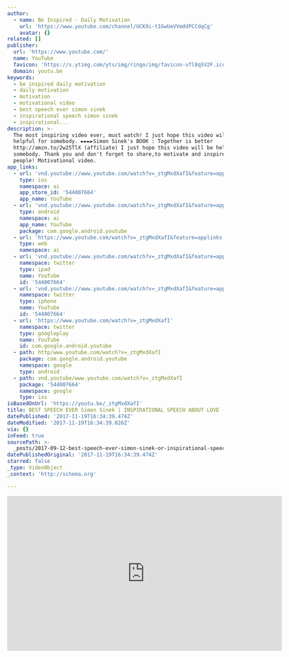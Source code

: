 ```yaml
---
author:
  - name: Be Inspired - Daily Motivation
    url: 'https://www.youtube.com/channel/UCK9i-t1GwUeVVmddPCCdqCg'
    avatar: {}
related: []
publisher:
  url: 'https://www.youtube.com/'
  name: YouTube
  favicon: 'https://s.ytimg.com/yts/img/ringo/img/favicon-vfl8qSV2F.ico'
  domain: youtu.be
keywords:
  - be inspired daily motivation
  - daily motivation
  - motivation
  - motivational video
  - best speech ever simon sinek
  - inspirational speech simon sinek
  - inspirational...
description: >-
  The most inspiring video ever, must watch! I just hope this video will be
  helpful for somebody. ►►►►Simon Sinek's BOOK : Together is better
  http://amzn.to/2w25TlX (affiliate) I just hope this video will be helpful for
  somebody. Thank you and don't forget to share,to motivate and inspire another
  people! Motivational video.
app_links:
  - url: 'vnd.youtube://www.youtube.com/watch?v=_ztgMxdXafI&feature=applinks'
    type: ios
    namespace: ai
    app_store_id: '544007664'
    app_name: YouTube
  - url: 'vnd.youtube://www.youtube.com/watch?v=_ztgMxdXafI&feature=applinks'
    type: android
    namespace: ai
    app_name: YouTube
    package: com.google.android.youtube
  - url: 'https://www.youtube.com/watch?v=_ztgMxdXafI&feature=applinks'
    type: web
    namespace: ai
  - url: 'vnd.youtube://www.youtube.com/watch?v=_ztgMxdXafI&feature=applinks'
    namespace: twitter
    type: ipad
    name: YouTube
    id: '544007664'
  - url: 'vnd.youtube://www.youtube.com/watch?v=_ztgMxdXafI&feature=applinks'
    namespace: twitter
    type: iphone
    name: YouTube
    id: '544007664'
  - url: 'https://www.youtube.com/watch?v=_ztgMxdXafI'
    namespace: twitter
    type: googleplay
    name: YouTube
    id: com.google.android.youtube
  - path: http/www.youtube.com/watch?v=_ztgMxdXafI
    package: com.google.android.youtube
    namespace: google
    type: android
  - path: vnd.youtube/www.youtube.com/watch?v=_ztgMxdXafI
    package: '544007664'
    namespace: google
    type: ios
isBasedOnUrl: 'https://youtu.be/_ztgMxdXafI'
title: BEST SPEECH EVER Simon Sinek | INSPIRATIONAL SPEECH ABOUT LOVE - So Inspiring!
datePublished: '2017-11-19T16:34:39.474Z'
dateModified: '2017-11-19T16:34:39.026Z'
via: {}
inFeed: true
sourcePath: >-
  _posts/2017-09-12-best-speech-ever-simon-sinek-or-inspirational-speech-about-lo.md
datePublishedOriginal: '2017-11-19T16:34:39.474Z'
starred: false
_type: VideoObject
_context: 'http://schema.org'

---
```

<iframe src="https://cdn.embedly.com/widgets/media.html?src=https%3A%2F%2Fwww.youtube.com%2Fembed%2F_ztgMxdXafI%3Ffeature%3Doembed&amp;url=http%3A%2F%2Fwww.youtube.com%2Fwatch%3Fv%3D_ztgMxdXafI&amp;image=https%3A%2F%2Fi.ytimg.com%2Fvi%2F_ztgMxdXafI%2Fhqdefault.jpg&amp;key=a715cf41cc93453ca338d350cd26f87b&amp;type=text%2Fhtml&amp;schema=youtube" width="640" height="360" scrolling="no" frameborder="0" allowfullscreen="" style=""></iframe>
